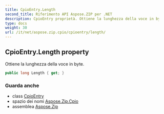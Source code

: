 ```yaml
---
title: CpioEntry.Length
second_title: Riferimento API Aspose.ZIP per .NET
description: CpioEntry proprietà. Ottiene la lunghezza della voce in byte.
type: docs
weight: 30
url: /it/net/aspose.zip.cpio/cpioentry/length/
---
```

## CpioEntry.Length property

Ottiene la lunghezza della voce in byte.

```csharp
public long Length { get; }
```

### Guarda anche

* class [CpioEntry](../)
* spazio dei nomi [Aspose.Zip.Cpio](../../cpioentry/)
* assemblea [Aspose.Zip](../../../)


